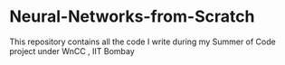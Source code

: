 # Neural-Networks-from-Scratch

This repository contains all the code I write during my Summer of Code project under WnCC , IIT Bombay

